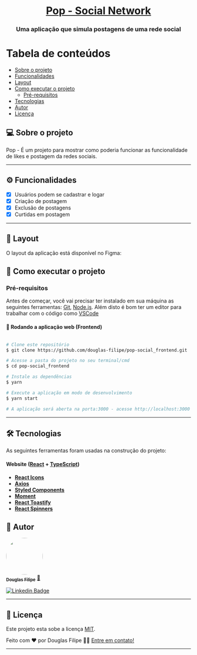<h1 align="center">
     <a href="#" alt="site do ecoleta"> Pop - Social Network </a>
</h1>

<h3 align="center">
   Uma aplicação que simula postagens de uma rede social
</h3>
 
</p>

# Tabela de conteúdos

<!--ts-->

- [Sobre o projeto](#-sobre-o-projeto)
- [Funcionalidades](#-funcionalidades)
- [Layout](#-layout)
- [Como executar o projeto](#-como-executar-o-projeto)
  - [Pré-requisitos](#pré-requisitos)
- [Tecnologias](#-tecnologias)
- [Autor](#-autor)
- [Licença](#user-content--licença)
<!--te-->

## 💻 Sobre o projeto

Pop - É um projeto para mostrar como poderia funcionar as funcionalidade de likes e postagem da redes sociais.

---

## ⚙️ Funcionalidades

- [x] Usuários podem se cadastrar e logar
- [x] Criação de postagem
- [x] Exclusão de postagens
- [x] Curtidas em postagem

---

## 🎨 Layout

O layout da aplicação está disponível no Figma:

## 🚀 Como executar o projeto

### Pré-requisitos

Antes de começar, você vai precisar ter instalado em sua máquina as seguintes ferramentas:
[Git](https://git-scm.com), [Node.js](https://nodejs.org/en/).
Além disto é bom ter um editor para trabalhar com o código como [VSCode](https://code.visualstudio.com/)

#### 🧭 Rodando a aplicação web (Frontend)

```bash

# Clone este repositório
$ git clone https://github.com/douglas-filipe/pop-social_frontend.git

# Acesse a pasta do projeto no seu terminal/cmd
$ cd pop-social_frontend

# Instale as dependências
$ yarn

# Execute a aplicação em modo de desenvolvimento
$ yarn start

# A aplicação será aberta na porta:3000 - acesse http://localhost:3000

```

---

## 🛠 Tecnologias

As seguintes ferramentas foram usadas na construção do projeto:

#### **Website** ([React](https://reactjs.org/) + [TypeScript](https://www.typescriptlang.org/))

- **[React Icons](https://react-icons.github.io/react-icons/)**
- **[Axios](https://github.com/axios/axios)**
- **[Styled Components](https://styled-components.com/)**
- **[Moment](https://momentjs.com/)**
- **[React Toastify](https://fkhadra.github.io/react-toastify/)**
- **[React Spinners](https://www.davidhu.io/react-spinners/)**

## 🦸 Autor

<a href="https://github.com/douglas-filipe">
 <img style="border-radius: 50%;" src="https://avatars.githubusercontent.com/u/61639919?v=4" width="100px;" alt=""/>
 <br />
 <sub><b>Douglas Filipe</b></sub></a> <a href="https://github.com/douglas-filipe" title="Author">🚀</a>
 <br />

[![Linkedin Badge](https://img.shields.io/badge/-Douglas-blue?style=flat-square&logo=Linkedin&logoColor=white&link=https://www.linkedin.com/in/douglas-filipe-santos/)](https://www.linkedin.com/in/douglas-filipe-santos/)

---

## 📝 Licença

Este projeto esta sobe a licença [MIT](./LICENSE).

Feito com ❤️ por Douglas Filipe 👋🏽 [Entre em contato!](https://www.linkedin.com/in/douglas-filipe-santos/)

---
